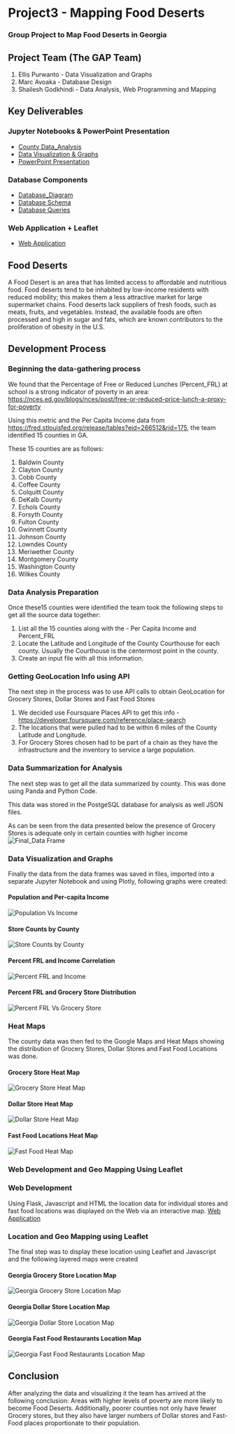 # Project3 - Mapping Food Deserts
### Group Project to Map Food Deserts in Georgia 

## Project Team (The GAP Team)
1. Ellis Purwanto - Data Visualization and Graphs
2. Marc Avoaka - Database Design
3. Shailesh Godkhindi - Data Analysis, Web Programming and Mapping

## Key Deliverables
### Jupyter Notebooks & PowerPoint Presentation
- [County Data_Analysis ](Food_Deserts_Data_County.ipynb)
- [Data Visualization & Graphs](ellisNotebooks/Plotly_Graphs.ipynb)
- [PowerPoint Presentation](ellisCharts/Food_Deserts.pptx)


### Database Components
- [Database_Diagram](SQL/Food_Deserts.png)
- [Database Schema](SQL/Schema.SQL)
- [Database Queries](SQL/queries.sql)

### Web Application + Leaflet
- [Web Application](Webpage/app.py)

## Food Deserts
A Food Desert is an area that has limited access to affordable and nutritious food. Food deserts tend to be inhabited by low-income residents with reduced mobility; this makes them a less attractive market for large supermarket chains. Food deserts lack suppliers of fresh foods, such as meats, fruits, and vegetables. Instead, the available foods are often processed and high in sugar and fats, which are known contributors to the proliferation of obesity in the U.S.

## Development Process
### Beginning the data-gathering process
We found that the Percentage of Free or Reduced Lunches (Percent_FRL) at school is a strong indicator of poverty in an area: https://nces.ed.gov/blogs/nces/post/free-or-reduced-price-lunch-a-proxy-for-poverty

Using this metric and the Per Capita Income data from https://fred.stlouisfed.org/release/tables?eid=266512&rid=175, the team identified 15 counties in GA.

These 15 counties are as follows:
1. Baldwin County
2. Clayton County
3. Cobb County
4. Coffee County
5. Colquitt County
6. DeKalb County
7. Echols County
8. Forsyth County
9. Fulton County
10. Gwinnett County
11. Johnson County
12. Lowndes County
13. Meriwether County
14. Montgomery County
15. Washington County
16. Wilkes County

### Data Analysis Preparation
Once these15 counties were identified the team took the following steps to get all the source data together:
1. List all the 15 counties along with the - Per Capita Income and Percent_FRL
2. Locate the Latitude and Longitude of the County Courthouse for each county. Usually the Courthouse is the centermost point in the county.
3. Create an input file with all this information.

### Getting GeoLocation Info using API
The next step in the process was to use API calls to obtain GeoLocation for Grocery Stores, Dollar Stores and Fast Food Stores
1. We decided use Foursquare Places API to get this info - https://developer.foursquare.com/reference/place-search
2. The locations that were pulled had to be within 6 miles of the County Latitude and Longitude.
3. For Grocery Stores chosen had to be part of a chain as they have the infrastructure and the inventory to service a large population.

### Data Summarization for Analysis
The next step was to get all the data summarized by county. This was done using Panda and Python Code. 

This data was stored in the PostgeSQL database for analysis as well JSON files.

As can be seen from the data presented below the presence of Grocery Stores is adequate only in certain counties with higher income
![Final_Data Frame](Images/Final_County_DataFrame.PNG)

### Data Visualization and Graphs
Finally the data from the data frames was saved in files, imported into a separate Jupyter Notebook and using Plotly, following graphs were created:
#### Population and Per-capita Income
![Population Vs Income](Images/1PopVsInc.png)

#### Store Counts by County
![Store Counts by County](Images/2StoreCounts.png)

#### Percent FRL and Income Correlation
![Percent FRL and Income](Images/3FRLvsInc.png)

#### Percent FRL and Grocery Store Distribution
![Percent FRL Vs Grocery Store](Images/4FRLvsGrocery.png)

### Heat Maps
The county data was then fed to the Google Maps and Heat Maps showing the distribution of Grocery Stores, Dollar Stores and Fast Food Locations was done.
#### Grocery Store Heat Map
![Grocery Store Heat Map](Images/Grocery_Store_Heat_Map.png)

#### Dollar Store Heat Map
![Dollar Store Heat Map](Images/Dollar_Store_Heat_Map.png)

#### Fast Food Locations Heat Map
![Fast Food Heat Map](Images/Fast_Food_Heat_Map.png)

### Web Development and Geo Mapping Using Leaflet
### Web Development
Using Flask, Javascript and HTML the location data for individual stores and fast food locations was displayed on the Web via an interactive map.
[Web Application](Webpage/app.py)

### Location and Geo Mapping using Leaflet
The final step was to display these location using Leaflet and Javascript and the following layered maps were created
#### Georgia Grocery Store Location Map
![Georgia Grocery Store Location Map](Images/Georgia_Grocery_Store_Map.PNG)

#### Georgia Dollar Store Location Map
![Georgia Dollar Store Location Map](Images/Georgia_Dollar_Store_Map.PNG)

#### Georgia Fast Food Restaurants Location Map
![Georgia Fast Food Restaurants Location Map](Images/Georgia_FastFood_Map.PNG)

## Conclusion
After analyzing the data and visualizing it the team has arrived at the following conclusion:
Areas with higher levels of poverty are more likely to become Food Deserts. Additionally, poorer counties not only have fewer Grocery stores, but they also have larger numbers of Dollar stores and Fast-Food places proportionate to their population.


